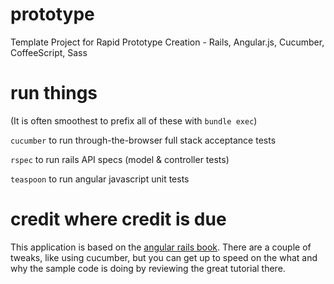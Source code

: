 # prototype
Template Project for Rapid Prototype Creation - Rails, Angular.js, Cucumber, CoffeeScript, Sass

# run things
(It is often smoothest to prefix all of these with `bundle exec`)

`cucumber` to run through-the-browser full stack acceptance tests

`rspec`    to run rails API specs (model & controller tests)

`teaspoon` to run angular javascript unit tests

# credit where credit is due
This application is based on the [angular rails book](http://angular-rails.com/). There are a couple of tweaks, like using cucumber, but you can get up to speed on the what and why the sample code is doing by reviewing the great tutorial there.
